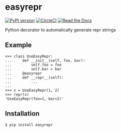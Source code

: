 # easyrepr

[![PyPI version][pypi-badge]][pypi-link]
[![CircleCI][circleci-badge]][circleci-link]
[![Read the Docs][rtd-badge]][rtd-link]

Python decorator to automatically generate repr strings

[pypi-badge]: https://badge.fury.io/py/easyrepr.svg
[pypi-link]: https://pypi.org/project/easyrepr/
[circleci-badge]: https://circleci.com/gh/chrisbouchard/easyrepr/tree/main.svg?style=shield
[circleci-link]: https://circleci.com/gh/chrisbouchard/easyrepr/tree/main
[rtd-badge]: https://readthedocs.org/projects/easyrepr/badge/
[rtd-link]: https://easyrepr.readthedocs.io/en/latest/

## Example

```pycon
>>> class UseEasyRepr:
...     def __init__(self, foo, bar):
...         self.foo = foo
...         self.bar = bar
...     @easyrepr
...     def __repr__(self):
...         ...
...
>>> x = UseEasyRepr(1, 2)
>>> repr(x)
'UseEasyRepr(foo=1, bar=2)'
```

## Installation

```console
$ pip install easyrepr
```
